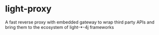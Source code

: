 # light-proxy
A fast reverse proxy with embedded gateway to wrap third party APIs and bring them to the ecosystem of light-*-4j frameworks

